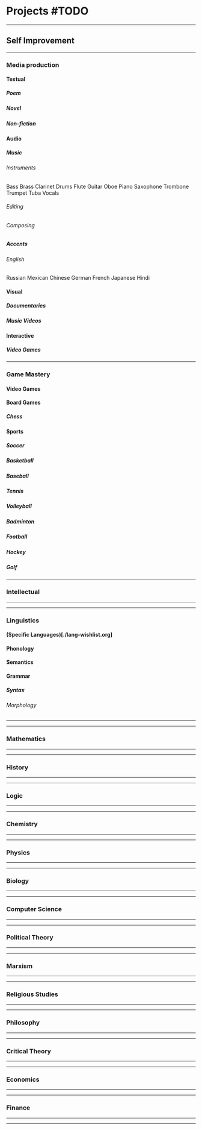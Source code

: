 # Projects #TODO

---

## Self Improvement

---

### Media production

#### Textual

##### Poem

##### Novel

##### Non-fiction

#### Audio

##### Music

###### Instruments

Bass
Brass
Clarinet
Drums
Flute
Guitar
Oboe
Piano
Saxophone
Trombone
Trumpet
Tuba
Vocals

###### Editing

###### Composing

##### Accents

###### English

Russian
Mexican
Chinese
German
French
Japanese
Hindi

#### Visual

##### Documentaries

##### Music Videos

#### Interactive

##### Video Games

---

### Game Mastery

#### Video Games

#### Board Games
##### Chess

#### Sports

##### Soccer

##### Basketball

##### Baseball

##### Tennis

##### Volleyball

##### Badminton

##### Football

##### Hockey

##### Golf

---

### Intellectual

---
---

### Linguistics

#### (Specific Languages)[./lang-wishlist.org]

#### Phonology

#### Semantics

#### Grammar

##### Syntax

###### Morphology

---
---

### Mathematics

---
---

### History

---
---

### Logic

---
---

### Chemistry

---
---

### Physics

---
---

### Biology

---
---

### Computer Science

---
---

### Political Theory

---
---

### Marxism

---
---

### Religious Studies

---
---

### Philosophy

---
---

### Critical Theory

---
---

### Economics

---
---

### Finance

---
---

